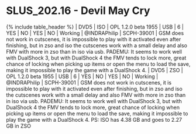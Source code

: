# SLUS_202.16 - Devil May Cry

{% include table_header %}
| DVD5 | ISO | OPL 1.2.0 beta 1955 | USB | 6 | YES | NO | YES | NO | Working | @INDRAPhilip | SCPH-39001 | GSM does not work in cutscenes, it is impossible to play with it activated even after finishing, but in zso and iso the cutscenes work with a small delay and also FMV with more in zso than in iso via usb.
PADEMU: It seems to work well with DualShock 3, but with DualShock 4 the FMV tends to lock more, great chance of locking when picking up items or open the menu to load the save, making it impossible to play the game with a DualShock 4.
| DVD5 | ZSO | OPL 1.2.0 beta 1955 | USB | 6 | YES | NO | YES | NO | Working | @INDRAPhilip | SCPH-39001 | GSM does not work in cutscenes, it is impossible to play with it activated even after finishing, but in zso and iso the cutscenes work with a small delay and also FMV with more in zso than in iso via usb.
PADEMU: It seems to work well with DualShock 3, but with DualShock 4 the FMV tends to lock more, great chance of locking when picking up items or open the menu to load the save, making it impossible to play the game with a DualShock 4. PS: ISO has 4.38 GB and goes to 2.27 GB in ZSO
